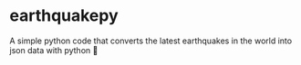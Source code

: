 # earthquakepy
A simple python code that converts the latest earthquakes in the world into json data with python 🫨
